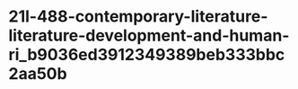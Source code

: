 # 21l-488-contemporary-literature-literature-development-and-human-ri_b9036ed3912349389beb333bbc2aa50b